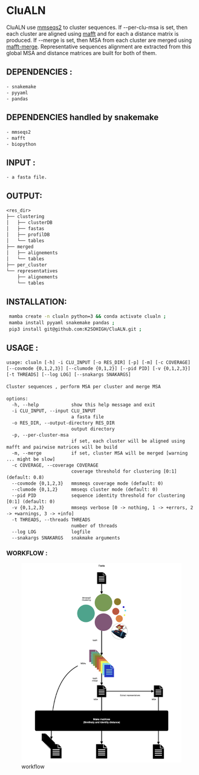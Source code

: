 # CluALN

CluALN use [mmseqs2](https://github.com/soedinglab/MMseqs2) to cluster sequences. 
If --per-clu-msa is set, then each cluster are aligned using [mafft](https://mafft.cbrc.jp/alignment/software/) and for each a distance matrix is produced.
If --merge is set, then MSA from each cluster are merged using [mafft-merge](https://mafft.cbrc.jp/alignment/software/merge.html). Representative sequences alignment are extracted from this global MSA and distance matrices are built for both of them.



## DEPENDENCIES :
    - snakemake
    - pyyaml
    - pandas
    
## DEPENDENCIES handled by snakemake
    - mmseqs2
    - mafft
    - biopython
    
## INPUT :
    - a fasta file.
    
## OUTPUT:
```
<res_dir>
├── clustering
│   ├── clusterDB
│   ├── fastas
│   ├── profilDB
│   └── tables
├── merged
│   ├── alignements
│   └── tables
├── per_cluster
└── representatives
    ├── alignements
    └── tables
```

## INSTALLATION:
```bash
 mamba create -n clualn python=3 && conda activate clualn ;
 mamba install pyyaml snakemake pandas ;
 pip3 install git@github.com:K2SOHIGH/CluALN.git ;
```

## USAGE : 
```
usage: clualn [-h] -i CLU_INPUT [-o RES_DIR] [-p] [-m] [-c COVERAGE] [--covmode {0,1,2,3}] [--clumode {0,1,2}] [--pid PID] [-v {0,1,2,3}] [-t THREADS] [--log LOG] [--snakargs SNAKARGS]

Cluster sequences , perform MSA per cluster and merge MSA

options:
  -h, --help            show this help message and exit
  -i CLU_INPUT, --input CLU_INPUT
                        a fasta file
  -o RES_DIR, --output-directory RES_DIR
                        output directory
  -p, --per-cluster-msa
                        if set, each cluster will be aligned using mafft and pairwise matrices will be build
  -m, --merge           if set, cluster MSA will be merged [warning ... might be slow]
  -c COVERAGE, --coverage COVERAGE
                        coverage threshold for clustering [0:1] (default: 0.8)
  --covmode {0,1,2,3}   mmsmeqs coverage mode (default: 0)
  --clumode {0,1,2}     mmseqs cluster mode (default: 0)
  --pid PID             sequence identity threshold for clustering [0:1] (default: 0)
  -v {0,1,2,3}          mmseqs verbose [0 -> nothing, 1 -> +errors, 2 -> +warnings, 3 -> +info]
  -t THREADS, --threads THREADS
                        number of threads
  --log LOG             logfile
  --snakargs SNAKARGS   snakmake arguments
```

### WORKFLOW :
<figure><img src="clualnwf.jpeg"><figcaption>workflow</figcaption></figure>
 
